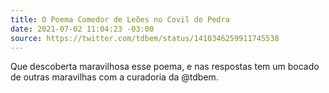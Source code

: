 ```yaml
---
title: O Poema Comedor de Leões no Covil de Pedra
date: 2021-07-02 11:04:23 -03:00
source: https://twitter.com/tdbem/status/1410346259911745538
---
```


Que descoberta maravilhosa esse poema, e nas respostas tem um bocado de outras maravilhas com a curadoria da @tdbem.
